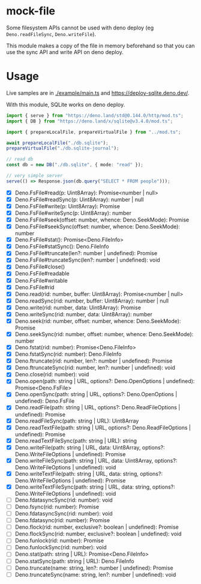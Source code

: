 # mock-file

Some filesystem APIs cannot be used with deno deploy (eg `Deno.readFileSync`,
`Deno.writeFile`).

This module makes a copy of the file in memory beforehand so that you can use
the sync API and write API on deno deploy.

# Usage

Live samples are in [./example/main.ts](./example/main.ts) and
https://deploy-sqlite.deno.dev/.

With this module, SQLite works on deno deploy.

```ts
import { serve } from "https://deno.land/std@0.144.0/http/mod.ts";
import { DB } from "https://deno.land/x/sqlite@v3.4.0/mod.ts";

import { prepareLocalFile, prepareVirtualFile } from "../mod.ts";

await prepareLocalFile("./db.sqlite");
prepareVirtualFile("./db.sqlite-journal");

// read db
const db = new DB("./db.sqlite", { mode: "read" });

// very simple server
serve(() => Response.json(db.query("SELECT * FROM people")));
```

- [x] Deno.FsFile#read(p: Uint8Array): Promise<number | null>
- [x] Deno.FsFile#readSync(p: Uint8Array): number | null
- [x] Deno.FsFile#write(p: Uint8Array): Promise<number>
- [x] Deno.FsFile#writeSync(p: Uint8Array): number
- [x] Deno.FsFile#seek(offset: number, whence: Deno.SeekMode): Promise<number>
- [x] Deno.FsFile#seekSync(offset: number, whence: Deno.SeekMode): number
- [x] Deno.FsFile#stat(): Promise<Deno.FileInfo>
- [x] Deno.FsFile#statSync(): Deno.FileInfo
- [x] Deno.FsFile#truncate(len?: number | undefined): Promise<void>
- [x] Deno.FsFile#truncateSync(len?: number | undefined): void
- [x] Deno.FsFile#close()
- [x] Deno.FsFile#readable
- [x] Deno.FsFile#writable
- [x] Deno.FsFile#rid
- [x] Deno.read(rid: number, buffer: Uint8Array): Promise<number | null>
- [x] Deno.readSync(rid: number, buffer: Uint8Array): number | null
- [x] Deno.write(rid: number, data: Uint8Array): Promise<number>
- [x] Deno.writeSync(rid: number, data: Uint8Array): number
- [x] Deno.seek(rid: number, offset: number, whence: Deno.SeekMode):
      Promise<number>
- [x] Deno.seekSync(rid: number, offset: number, whence: Deno.SeekMode): number
- [x] Deno.fstat(rid: number): Promise<Deno.FileInfo>
- [x] Deno.fstatSync(rid: number): Deno.FileInfo
- [x] Deno.ftruncate(rid: number, len?: number | undefined): Promise<void>
- [x] Deno.ftruncateSync(rid: number, len?: number | undefined): void
- [x] Deno.close(rid: number): void
- [x] Deno.open(path: string | URL, options?: Deno.OpenOptions | undefined):
      Promise<Deno.FsFile>
- [x] Deno.openSync(path: string | URL, options?: Deno.OpenOptions | undefined):
      Deno.FsFile
- [x] Deno.readFile(path: string | URL, options?: Deno.ReadFileOptions |
      undefined): Promise<Uint8Array>
- [x] Deno.readFileSync(path: string | URL): Uint8Array
- [x] Deno.readTextFile(path: string | URL, options?: Deno.ReadFileOptions |
      undefined): Promise<string>
- [x] Deno.readTextFileSync(path: string | URL): string
- [x] Deno.writeFile(path: string | URL, data: Uint8Array, options?:
      Deno.WriteFileOptions | undefined): Promise<void>
- [x] Deno.writeFileSync(path: string | URL, data: Uint8Array, options?:
      Deno.WriteFileOptions | undefined): void
- [x] Deno.writeTextFile(path: string | URL, data: string, options?:
      Deno.WriteFileOptions | undefined): Promise<void>
- [x] Deno.writeTextFileSync(path: string | URL, data: string, options?:
      Deno.WriteFileOptions | undefined): void
- [ ] Deno.fdatasyncSync(rid: number): void
- [ ] Deno.fsync(rid: number): Promise<void>
- [ ] Deno.fdatasyncSync(rid: number): void
- [ ] Deno.fdatasync(rid: number): Promise<void>
- [ ] Deno.flock(rid: number, exclusive?: boolean | undefined): Promise<void>
- [ ] Deno.flockSync(rid: number, exclusive?: boolean | undefined): void
- [ ] Deno.funlock(rid: number): Promise<void>
- [ ] Deno.funlockSync(rid: number): void
- [ ] Deno.stat(path: string | URL): Promise<Deno.FileInfo>
- [ ] Deno.statSync(path: string | URL): Deno.FileInfo
- [ ] Deno.truncate(name: string, len?: number | undefined): Promise<void>
- [ ] Deno.truncateSync(name: string, len?: number | undefined): void
